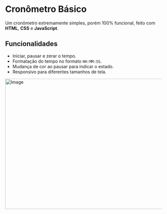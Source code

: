 # Cronômetro Básico

Um cronômetro extremamente simples, porém 100% funcional, feito com **HTML**, **CSS** e **JavaScript**.

## Funcionalidades
- Iniciar, pausar e zerar o tempo.
- Formatação do tempo no formato `HH:MM:SS`.
- Mudança de cor ao pausar para indicar o estado.
- Responsivo para diferentes tamanhos de tela.

<img width="818" height="419" alt="Image" src="https://github.com/user-attachments/assets/ae9307c5-13c5-4bed-a3b9-e4ecb831a894" />
